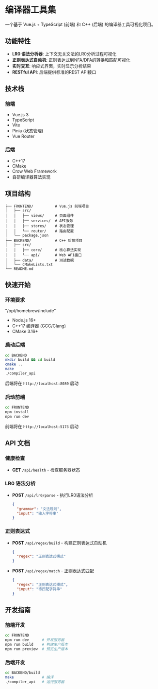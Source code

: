 # 编译器工具集

一个基于 Vue.js + TypeScript (前端) 和 C++ (后端) 的编译器工具可视化项目。

## 功能特性

- **LR0 语法分析器**: 上下文无关文法的LR0分析过程可视化
- **正则表达式自动机**: 正则表达式到NFA/DFA的转换和匹配可视化
- **实时交互**: 响应式界面，实时显示分析结果
- **RESTful API**: 后端提供标准的REST API接口

## 技术栈

### 前端
- Vue.js 3
- TypeScript
- Vite
- Pinia (状态管理)
- Vue Router

### 后端
- C++17
- CMake
- Crow Web Framework
- 自研编译器算法实现

## 项目结构

```
├── FRONTEND/          # Vue.js 前端项目
│   ├── src/
│   │   ├── views/     # 页面组件
│   │   ├── services/  # API服务
│   │   ├── stores/    # 状态管理
│   │   └── router/    # 路由配置
│   └── package.json
├── BACKEND/           # C++ 后端项目
│   ├── src/
│   │   ├── core/      # 核心算法实现
│   │   └── api/       # Web API接口
│   ├── data/          # 测试数据
│   └── CMakeLists.txt
└── README.md
```

## 快速开始

### 环境要求

"/opt/homebrew/include"
- Node.js 16+
- C++17 编译器 (GCC/Clang)
- CMake 3.16+

### 启动后端

```bash
cd BACKEND
mkdir build && cd build
cmake ..
make
./compiler_api
```

后端将在 `http://localhost:8080` 启动

### 启动前端

```bash
cd FRONTEND
npm install
npm run dev
```

前端将在 `http://localhost:5173` 启动

## API 文档

### 健康检查
- **GET** `/api/health` - 检查服务器状态

### LR0 语法分析
- **POST** `/api/lr0/parse` - 执行LR0语法分析
  ```json
  {
    "grammar": "文法规则",
    "input": "输入字符串"
  }
  ```

### 正则表达式
- **POST** `/api/regex/build` - 构建正则表达式自动机
  ```json
  {
    "regex": "正则表达式模式"
  }
  ```

- **POST** `/api/regex/match` - 正则表达式匹配
  ```json
  {
    "regex": "正则表达式模式",
    "input": "待匹配字符串"
  }
  ```

## 开发指南

### 前端开发
```bash
cd FRONTEND
npm run dev      # 开发服务器
npm run build    # 构建生产版本
npm run preview  # 预览生产版本
```

### 后端开发
```bash
cd BACKEND/build
make             # 编译
./compiler_api   # 运行服务器
```